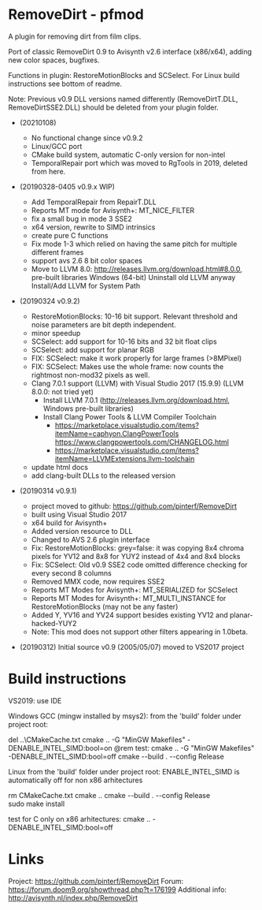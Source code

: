 # RemoveDirt - pfmod
A plugin for removing dirt from film clips.

Port of classic RemoveDirt 0.9 to Avisynth v2.6 interface (x86/x64), adding new color spaces, bugfixes.

Functions in plugin: RestoreMotionBlocks and SCSelect.
For Linux build instructions see bottom of readme.

Note: Previous v0.9 DLL versions named differently (RemoveDirtT.DLL, RemoveDirtSSE2.DLL) should be deleted from your plugin folder.

- (20210108)
  - No functional change since v0.9.2
  - Linux/GCC port
  - CMake build system, automatic C-only version for non-intel 
  - TemporalRepair port which was moved to RgTools in 2019, deleted from here.

- (20190328-0405 v0.9.x WIP)
  - Add TemporalRepair from RepairT.DLL
  - Reports MT mode for Avisynth+: MT_NICE_FILTER
  - fix a small bug in mode 3 SSE2
  - x64 version, rewrite to SIMD intrinsics
  - create pure C functions 
  - Fix mode 1-3 which relied on having the same pitch for multiple different frames
  - support avs 2.6 8 bit color spaces
  - Move to LLVM 8.0: http://releases.llvm.org/download.html#8.0.0, pre-built libraries Windows (64-bit)
    Uninstall old LLVM anyway
    Install/Add LLVM for System Path

- (20190324 v0.9.2)
  - RestoreMotionBlocks: 10-16 bit support. Relevant threshold and noise parameters are bit depth independent.
  - minor speedup
  - SCSelect: add support for 10-16 bits and 32 bit float clips
  - SCSelect: add support for planar RGB
  - FIX: SCSelect: make it work properly for large frames (>8MPixel)
  - FIX: SCSelect: Makes use the whole frame: now counts the rightmost non-mod32 pixels as well.
  - Clang 7.0.1 support (LLVM) with Visual Studio 2017 (15.9.9) (LLVM 8.0.0: not tried yet)
    - Install LLVM 7.0.1 (http://releases.llvm.org/download.html, Windows pre-built libraries)
    - Install Clang Power Tools & LLVM Compiler Toolchain
      - https://marketplace.visualstudio.com/items?itemName=caphyon.ClangPowerTools
        https://www.clangpowertools.com/CHANGELOG.html 
      - https://marketplace.visualstudio.com/items?itemName=LLVMExtensions.llvm-toolchain
  - update html docs
  - add clang-built DLLs to the released version

- (20190314 v0.9.1)
  - project moved to github: https://github.com/pinterf/RemoveDirt
  - built using Visual Studio 2017
  - x64 build for Avisynth+
  - Added version resource to DLL
  - Changed to AVS 2.6 plugin interface
  - Fix: RestoreMotionBlocks: grey=false: it was copying 8x4 chroma pixels for YV12 and 8x8 for YUY2 instead of 4x4 and 8x4 blocks
  - Fix: SCSelect: Old v0.9 SSE2 code omitted difference checking for every second 8 columns
  - Removed MMX code, now requires SSE2
  - Reports MT Modes for Avisynth+: MT_SERIALIZED for SCSelect
  - Reports MT Modes for Avisynth+: MT_MULTI_INSTANCE for RestoreMotionBlocks (may not be any faster)
  - Added Y, YV16 and YV24 support besides existing YV12 and planar-hacked-YUY2
  - Note: This mod does not support other filters appearing in 1.0beta.

- (20190312)
  Initial source v0.9 (2005/05/07) moved to VS2017 project 

Build instructions
==================
VS2019: 
  use IDE

Windows GCC (mingw installed by msys2):
  from the 'build' folder under project root:

  del ..\CMakeCache.txt
  cmake .. -G "MinGW Makefiles" -DENABLE_INTEL_SIMD:bool=on
  @rem test: cmake .. -G "MinGW Makefiles" -DENABLE_INTEL_SIMD:bool=off
  cmake --build . --config Release  

Linux
  from the 'build' folder under project root:
  ENABLE_INTEL_SIMD is automatically off for non x86 arhitectures
  
  rm CMakeCache.txt
  cmake ..
  cmake --build . --config Release    
  sudo make install

  test for C only on x86 arhitectures:
  cmake .. -DENABLE_INTEL_SIMD:bool=off

Links
=====
Project: https://github.com/pinterf/RemoveDirt
Forum: https://forum.doom9.org/showthread.php?t=176199
Additional info: http://avisynth.nl/index.php/RemoveDirt
